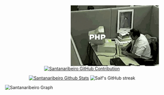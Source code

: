 <p align="center">
<img align="right" src="/assets/programmer.gif" alt="Coding gif" />
</p>

<p align="center">
  <a href="https://github.com/santanaribeiro">
    <img src="https://github-profile-summary-cards.vercel.app/api/cards/profile-details?username=santanaribeiro&theme=radical" alt="Santanaribeiro GitHub Contribution" height="300px" width="1000px"/>
  </a>
</p>

<p align="center">
<a 
    <a href="https://github.com/santanaribeiro">
  <img alt="Santanaribeiro Github Stats" src="https://denvercoder1-github-readme-stats.vercel.app/api?username=santanaribeiro&show_icons=true&count_private=true&theme=react&border_color=85b4de&bg_color=0D1117&title_color=F85D7F&icon_color=F8D866" height="192px" width="49.5%"/></a>
  <img src="https://github-readme-streak-stats.herokuapp.com/?user=santanaribeiro&theme=radical&border=85b4de&background=0D1117" height="192px" width="49.5%" alt="Saif's GitHub streak"/>
  <br/>
</a>

![Santanaribeiro Graph](https://github-readme-activity-graph.vercel.app/graph?username=santanaribeiro&custom_title=Santanaribeiro%20GitHub%20Activity%20Graph&bg_color=0D1117&color=85b4de&line=85b4de&point=85b4de&area_color=ab1d5a&title_color=ab1d5a&area=true)
